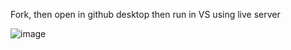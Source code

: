 Fork, then open in github desktop then run in VS using live server

![image](https://github.com/user-attachments/assets/f7bf9e7c-d861-4536-b7fe-5d66a2d87254)
